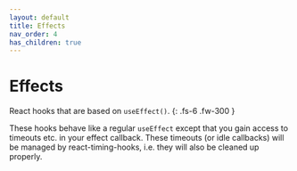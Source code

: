 ```yaml
---
layout: default
title: Effects
nav_order: 4
has_children: true
---
```


# Effects

React hooks that are based on `useEffect()`.
{: .fs-6 .fw-300 }

These hooks behave like a regular `useEffect` except that you gain access to timeouts etc. in your effect callback. 
These timeouts (or idle callbacks) will be managed by react-timing-hooks, i.e. they will also be cleaned up properly.

[idle-cb-mdn]: https://developer.mozilla.org/en-US/docs/Web/API/Window/requestIdleCallback
